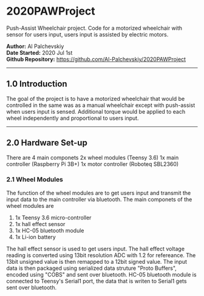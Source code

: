 # 2020PAWProject
Push-Assist Wheelchair project. Code for a motorized wheelchair with sensor for users input, users input is assisted by electric motors.

**Author:**			Al Palchevskiy  
**Date Started:**	2020 Jul 1st  
**Github Repository:** https://github.com/Al-Palchevskiy/2020PAWProject

***
## 1.0 Introduction
The goal of the project is to have a motorized wheelchair that would be controlled in the same was as a manual wheelchair except with push-assist when users input is sensed. Additional torque would be applied to each wheel independently and proportional to users input.

***
## 2.0 Hardware Set-up
There are 4 main componets
  2x wheel modules (Teensy 3.6)
  1x main controller (Raspberry Pi 3B+)
  1x motor controller (Roboteq SBL2360)

### 2.1 Wheel Modules
The function of the wheel modules are to get users input and transmit the input data to the main controller via bluetooth.
The main componets of the wheel modules are
1. 1x Teensy 3.6 micro-controller
1. 1x hall effect sensor
1. 1x HC-05 bluetooth module
1. 1x Li-ion battery

The hall effect sensor is used to get users input. The hall effect voltage reading is converted using 13bit resolution ADC with 1.2 for refereance. The 13bit unsigned value is then remapped to a 12bit signed value. The input data is then packaged using serialized data struture "Proto Buffers", encoded using "COBS" and sent over bluetooth.
HC-05 bluetooth module is connected to Teensy's Serial1 port, the data that is writen to Serial1 gets sent over bluetooth.




